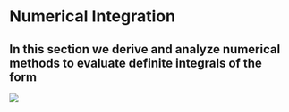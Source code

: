 # __Numerical Integration__



## In this section  we derive and analyze numerical methods to evaluate definite integrals of the form 
![](https://www.google.com/url?sa=i&url=https%3A%2F%2Ftex.stackexchange.com%2Fquestions%2F103921%2Fintegral-limits-with-amsmath-in-lualatex&psig=AOvVaw1doEg7uLx45IgqturBf4PL&ust=1643548742964000&source=images&cd=vfe&ved=0CAsQjRxqFwoTCKDrua2G1_UCFQAAAAAdAAAAABAJ)
